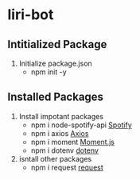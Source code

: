 # liri-bot

## Intitialized Package 
1. Initialize package.json
    * npm init -y

## Installed Packages     
1. Install impotant packages 
    * npm i node-spotify-api  [Spotify](https://www.npmjs.com/package/node-spotify-api)
    * npm i axios             [Axios](https://www.npmjs.com/package/axios)
    * npm i moment            [Moment.js](https://www.npmjs.com/package/moment)
    * npm i dotenv            [dotenv](https://www.npmjs.com/package/dotenv)
2. isntall other packages 
    * npm i request           [request](https://www.npmjs.com/package/request)

